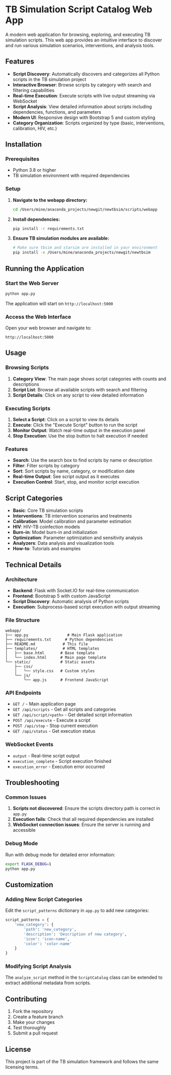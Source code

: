 # TB Simulation Script Catalog Web App

A modern web application for browsing, exploring, and executing TB simulation scripts. This web app provides an intuitive interface to discover and run various simulation scenarios, interventions, and analysis tools.

## Features

- **Script Discovery**: Automatically discovers and categorizes all Python scripts in the TB simulation project
- **Interactive Browser**: Browse scripts by category with search and filtering capabilities
- **Real-time Execution**: Execute scripts with live output streaming via WebSocket
- **Script Analysis**: View detailed information about scripts including dependencies, functions, and parameters
- **Modern UI**: Responsive design with Bootstrap 5 and custom styling
- **Category Organization**: Scripts organized by type (basic, interventions, calibration, HIV, etc.)

## Installation

### Prerequisites

- Python 3.8 or higher
- TB simulation environment with required dependencies

### Setup

1. **Navigate to the webapp directory:**
   ```bash
   cd /Users/mine/anaconda_projects/newgit/newtbsim/scripts/webapp
   ```

2. **Install dependencies:**
   ```bash
   pip install -r requirements.txt
   ```

3. **Ensure TB simulation modules are available:**
   ```bash
   # Make sure tbsim and starsim are installed in your environment
   pip install -e /Users/mine/anaconda_projects/newgit/newtbsim
   ```

## Running the Application

### Start the Web Server

```bash
python app.py
```

The application will start on `http://localhost:5000`

### Access the Web Interface

Open your web browser and navigate to:
```
http://localhost:5000
```

## Usage

### Browsing Scripts

1. **Category View**: The main page shows script categories with counts and descriptions
2. **Script List**: Browse all available scripts with search and filtering
3. **Script Details**: Click on any script to view detailed information

### Executing Scripts

1. **Select a Script**: Click on a script to view its details
2. **Execute**: Click the "Execute Script" button to run the script
3. **Monitor Output**: Watch real-time output in the execution panel
4. **Stop Execution**: Use the stop button to halt execution if needed

### Features

- **Search**: Use the search box to find scripts by name or description
- **Filter**: Filter scripts by category
- **Sort**: Sort scripts by name, category, or modification date
- **Real-time Output**: See script output as it executes
- **Execution Control**: Start, stop, and monitor script execution

## Script Categories

- **Basic**: Core TB simulation scripts
- **Interventions**: TB intervention scenarios and treatments
- **Calibration**: Model calibration and parameter estimation
- **HIV**: HIV-TB coinfection models
- **Burn-in**: Model burn-in and initialization
- **Optimization**: Parameter optimization and sensitivity analysis
- **Analyzers**: Data analysis and visualization tools
- **How-to**: Tutorials and examples

## Technical Details

### Architecture

- **Backend**: Flask with Socket.IO for real-time communication
- **Frontend**: Bootstrap 5 with custom JavaScript
- **Script Discovery**: Automatic analysis of Python scripts
- **Execution**: Subprocess-based script execution with output streaming

### File Structure

```
webapp/
├── app.py                 # Main Flask application
├── requirements.txt      # Python dependencies
├── README.md            # This file
├── templates/           # HTML templates
│   ├── base.html       # Base template
│   └── index.html      # Main page template
└── static/             # Static assets
    ├── css/
    │   └── style.css   # Custom styles
    └── js/
        └── app.js      # Frontend JavaScript
```

### API Endpoints

- `GET /` - Main application page
- `GET /api/scripts` - Get all scripts and categories
- `GET /api/script/<path>` - Get detailed script information
- `POST /api/execute` - Execute a script
- `POST /api/stop` - Stop current execution
- `GET /api/status` - Get execution status

### WebSocket Events

- `output` - Real-time script output
- `execution_complete` - Script execution finished
- `execution_error` - Execution error occurred

## Troubleshooting

### Common Issues

1. **Scripts not discovered**: Ensure the scripts directory path is correct in `app.py`
2. **Execution fails**: Check that all required dependencies are installed
3. **WebSocket connection issues**: Ensure the server is running and accessible

### Debug Mode

Run with debug mode for detailed error information:
```bash
export FLASK_DEBUG=1
python app.py
```

## Customization

### Adding New Script Categories

Edit the `script_patterns` dictionary in `app.py` to add new categories:

```python
script_patterns = {
    'new_category': {
        'path': 'new_category',
        'description': 'Description of new category',
        'icon': 'icon-name',
        'color': 'color-name'
    }
}
```

### Modifying Script Analysis

The `analyze_script` method in the `ScriptCatalog` class can be extended to extract additional metadata from scripts.

## Contributing

1. Fork the repository
2. Create a feature branch
3. Make your changes
4. Test thoroughly
5. Submit a pull request

## License

This project is part of the TB simulation framework and follows the same licensing terms.

